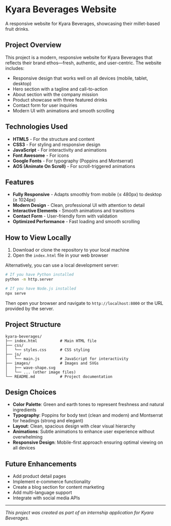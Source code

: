 # Kyara Beverages Website

A responsive website for Kyara Beverages, showcasing their millet-based fruit drinks.

## Project Overview

This project is a modern, responsive website for Kyara Beverages that reflects their brand ethos—fresh, authentic, and user-centric. The website includes:

- Responsive design that works well on all devices (mobile, tablet, desktop)
- Hero section with a tagline and call-to-action
- About section with the company mission
- Product showcase with three featured drinks
- Contact form for user inquiries
- Modern UI with animations and smooth scrolling

## Technologies Used

- **HTML5** - For the structure and content
- **CSS3** - For styling and responsive design
- **JavaScript** - For interactivity and animations
- **Font Awesome** - For icons
- **Google Fonts** - For typography (Poppins and Montserrat)
- **AOS (Animate On Scroll)** - For scroll-triggered animations

## Features

- **Fully Responsive** - Adapts smoothly from mobile (≤ 480px) to desktop (≥ 1024px)
- **Modern Design** - Clean, professional UI with attention to detail
- **Interactive Elements** - Smooth animations and transitions
- **Contact Form** - User-friendly form with validation
- **Optimized Performance** - Fast loading and smooth scrolling

## How to View Locally

1. Download or clone the repository to your local machine
2. Open the `index.html` file in your web browser

Alternatively, you can use a local development server:

```bash
# If you have Python installed
python -m http.server

# If you have Node.js installed
npx serve
```

Then open your browser and navigate to `http://localhost:8000` or the URL provided by the server.

## Project Structure

```
kyara-beverages/
├── index.html          # Main HTML file
├── css/
│   └── styles.css      # CSS styling
├── js/
│   └── main.js         # JavaScript for interactivity
├── images/             # Images and SVGs
│   ├── wave-shape.svg
│   └── ... (other image files)
└── README.md           # Project documentation
```

## Design Choices

- **Color Palette**: Green and earth tones to represent freshness and natural ingredients
- **Typography**: Poppins for body text (clean and modern) and Montserrat for headings (strong and elegant)
- **Layout**: Clean, spacious design with clear visual hierarchy
- **Animations**: Subtle animations to enhance user experience without overwhelming
- **Responsive Design**: Mobile-first approach ensuring optimal viewing on all devices

## Future Enhancements

- Add product detail pages
- Implement e-commerce functionality
- Create a blog section for content marketing
- Add multi-language support
- Integrate with social media APIs

---

*This project was created as part of an internship application for Kyara Beverages.*
